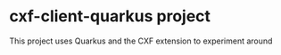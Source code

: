 # cxf-client-quarkus project

This project uses Quarkus and the CXF extension to experiment around 
